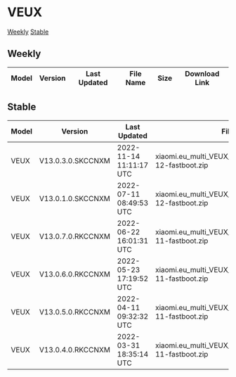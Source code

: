 # VEUX
[Weekly](#Weekly)  [Stable](#Stable)
## Weekly
| Model | Version | Last Updated | File Name | Size | Download Link |
| ---- | ---- | ---- | ---- | ---- | ---- |
## Stable
| Model | Version | Last Updated | File Name | Size | Download Link |
| ---- | ---- | ---- | ---- | ---- | ---- |
| VEUX | V13.0.3.0.SKCCNXM | 2022-11-14 11:11:17 UTC | xiaomi.eu_multi_VEUX_V13.0.3.0.SKCCNXM_v13-12-fastboot.zip | 3.8 GB | [SourceForge](https://sourceforge.net/projects/xiaomi-eu-multilang-miui-roms/files/xiaomi.eu/MIUI-STABLE-RELEASES/MIUIv13/xiaomi.eu_multi_VEUX_V13.0.3.0.SKCCNXM_v13-12-fastboot.zip/download) |
| VEUX | V13.0.1.0.SKCCNXM | 2022-07-11 08:49:53 UTC | xiaomi.eu_multi_VEUX_V13.0.1.0.SKCCNXM_v13-12-fastboot.zip | 3.8 GB | [SourceForge](https://sourceforge.net/projects/xiaomi-eu-multilang-miui-roms/files/xiaomi.eu/MIUI-STABLE-RELEASES/MIUIv13/xiaomi.eu_multi_VEUX_V13.0.1.0.SKCCNXM_v13-12-fastboot.zip/download) |
| VEUX | V13.0.7.0.RKCCNXM | 2022-06-22 16:01:31 UTC | xiaomi.eu_multi_VEUX_V13.0.7.0.RKCCNXM_v13-11-fastboot.zip | 3.7 GB | [SourceForge](https://sourceforge.net/projects/xiaomi-eu-multilang-miui-roms/files/xiaomi.eu/MIUI-STABLE-RELEASES/MIUIv13/xiaomi.eu_multi_VEUX_V13.0.7.0.RKCCNXM_v13-11-fastboot.zip/download) |
| VEUX | V13.0.6.0.RKCCNXM | 2022-05-23 17:19:52 UTC | xiaomi.eu_multi_VEUX_V13.0.6.0.RKCCNXM_v13-11-fastboot.zip | 3.7 GB | [SourceForge](https://sourceforge.net/projects/xiaomi-eu-multilang-miui-roms/files/xiaomi.eu/MIUI-STABLE-RELEASES/MIUIv13/xiaomi.eu_multi_VEUX_V13.0.6.0.RKCCNXM_v13-11-fastboot.zip/download) |
| VEUX | V13.0.5.0.RKCCNXM | 2022-04-11 09:32:32 UTC | xiaomi.eu_multi_VEUX_V13.0.5.0.RKCCNXM_v13-11-fastboot.zip | 3.7 GB | [SourceForge](https://sourceforge.net/projects/xiaomi-eu-multilang-miui-roms/files/xiaomi.eu/MIUI-STABLE-RELEASES/MIUIv13/xiaomi.eu_multi_VEUX_V13.0.5.0.RKCCNXM_v13-11-fastboot.zip/download) |
| VEUX | V13.0.4.0.RKCCNXM | 2022-03-31 18:35:14 UTC | xiaomi.eu_multi_VEUX_V13.0.4.0.RKCCNXM_v13-11-fastboot.zip | 3.7 GB | [SourceForge](https://sourceforge.net/projects/xiaomi-eu-multilang-miui-roms/files/xiaomi.eu/MIUI-STABLE-RELEASES/MIUIv13/xiaomi.eu_multi_VEUX_V13.0.4.0.RKCCNXM_v13-11-fastboot.zip/download) |
